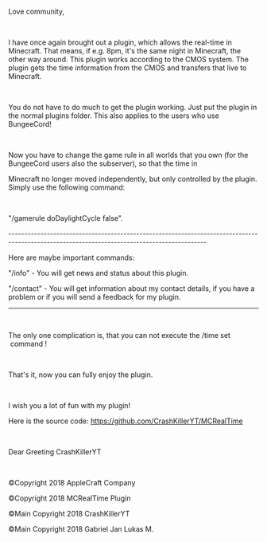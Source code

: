 
Love community,

 

I have once again brought out a plugin, which allows the real-time in Minecraft. That means, if e.g. 8pm, it's the same night in Minecraft, the other way around. This plugin works according to the CMOS system. The plugin gets the time information from the CMOS and transfers that live to Minecraft.

 

You do not have to do much to get the plugin working. Just put the plugin in the normal plugins folder. This also applies to the users who use BungeeCord!

 

Now you have to change the game rule in all worlds that you own (for the BungeeCord users also the subserver), so that the time in

Minecraft no longer moved independently, but only controlled by the plugin. Simply use the following command:

 

"/gamerule doDaylightCycle false".



-------------------------------------------------------------------------------------------------------------------------------------------- 

Here are maybe important commands:



"/info" - You will get news and status about this plugin.



"/contact" - You will get information about my contact details, if you have a problem or if you will send a feedback for my plugin.



---------------------------------------------------------------------------------------------------------------------------------------------



 

The only one complication is, that you can not execute the /time set <time> command !

 

That's it, now you can fully enjoy the plugin.

 

I wish you a lot of fun with my plugin!

Here is the source code: https://github.com/CrashKillerYT/MCRealTime

 

Dear Greeting CrashKillerYT

 

©Copyright 2018 AppleCraft Company

©Copyright 2018 MCRealTime Plugin

©Main Copyright 2018 CrashKillerYT

©Main Copyright 2018 Gabriel Jan Lukas M.

 
